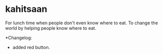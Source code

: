 # kahitsaan
For lunch time when people don't even know where to eat. To change the world by helping people know where to eat.

*Changelog:

- added red button.

